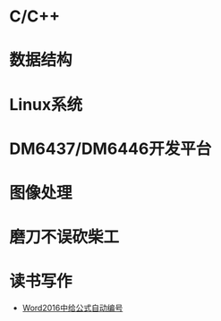 
# C/C++


# 数据结构


# Linux系统

# DM6437/DM6446开发平台


# 图像处理


# 磨刀不误砍柴工


# 读书写作
- [Word2016中给公式自动编号](https://github.com/Yunpentium/notes/blob/master/essays/Word2016%E4%B8%AD%E7%BB%99%E5%85%AC%E5%BC%8F%E8%87%AA%E5%8A%A8%E7%BC%96%E5%8F%B7.md)

